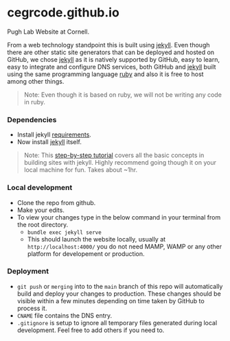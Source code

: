 # cegrcode.github.io
Pugh Lab Website at Cornell.

From a web technology standpoint this is built using [jekyll](https://jekyllrb.com/). Even though there are other static site generators
that can be deployed and hosted on GitHub, we chose [jekyll](https://jekyllrb.com/) as it is natively supported by GitHub, easy to learn,
easy to integrate and configure DNS services, both GitHub and [jekyll](https://jekyllrb.com/) built using the same programming language 
[ruby](https://www.ruby-lang.org/en/) and also it is free to host among other things.

> Note: Even though it is based on ruby, we will not be writing any code in ruby.

### Dependencies

- Install jekyll [requirements](https://jekyllrb.com/docs/installation/).
- Now install [jekyll](https://github.com/CEGRcode/cegrcode.github.io.git) itself.

> Note: This [step-by-step tutorial](https://jekyllrb.com/docs/step-by-step/01-setup/) covers all the basic concepts in building sites with jekyll. Highly recommend
going though it on your local machine for fun. Takes about ~1hr. 

### Local development

- Clone the repo from github.
- Make your edits.
- To view your changes type in the below command in your terminal from the root directory.
  - `bundle exec jekyll serve`
  - This should launch the website locally, usually at `http://localhost:4000/` you do not need MAMP, WAMP or any other platform for developement or production.
  
### Deployment

- `git push` or `merging` into to the `main` branch of this repo will automatically build and deploy your changes to production. These changes should be visible 
within a few minutes depending on time taken by GitHub to process it.
- `CNAME` file contains the DNS entry.
- `.gitignore` is setup to ignore all temporary files generated during local development. Feel free to add others if you need to.
 
